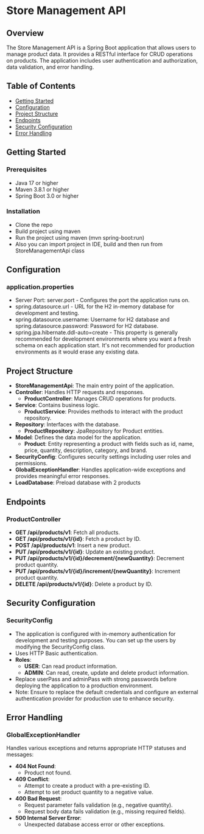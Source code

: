 # Store Management API

## Overview
The Store Management API is a Spring Boot application that allows users to manage product data. It provides a RESTful interface for CRUD operations on products. 
The application includes user authentication and authorization, data validation, and error handling.

## Table of Contents
- [Getting Started](#getting-started)
- [Configuration](#configuration)
- [Project Structure](#project-structure)
- [Endpoints](#endpoints)
- [Security Configuration](#security-configuration)
- [Error Handling](#error-handling)

## Getting Started
### Prerequisites
- Java 17 or higher
- Maven 3.8.1 or higher
- Spring Boot 3.0 or higher

### Installation
- Clone the repo
- Build project using maven
- Run the project using maven (mvn spring-boot:run)
- Also you can import project in IDE, build and then run from StoreManagementApi class

## Configuration
### application.properties
- Server Port: server.port - Configures the port the application runs on.
- spring.datasource.url - URL for the H2 in-memory database for development and testing.
- spring.datasource.username: Username for H2 database and spring.datasource.password: Password for H2 database.
- spring.jpa.hibernate.ddl-auto=create - This property is generally recommended for development environments where you want a fresh schema on each application start. It's not recommended for production environments as it would erase any existing data.

## Project Structure
- **StoreManagementApi**: The main entry point of the application.
- **Controller**: Handles HTTP requests and responses.
  - **ProductController**: Manages CRUD operations for products.
- **Service**: Contains business logic.
  - **ProductService**: Provides methods to interact with the product repository.
- **Repository**: Interfaces with the database.
  - **ProductRepository**: JpaRepository for Product entities.
- **Model**: Defines the data model for the application.
  - **Product**: Entity representing a product with fields such as id, name, price, quantity, description, category, and brand.
- **SecurityConfig**: Configures security settings including user roles and permissions.
- **GlobalExceptionHandler**: Handles application-wide exceptions and provides meaningful error responses. 
- **LoadDatabase**: Preload database with 2 products

## Endpoints
### ProductController
- **GET /api/products/v1**: Fetch all products.
- **GET /api/products/v1/{id}**: Fetch a product by ID.
- **POST /api/products/v1**: Insert a new product.
- **PUT /api/products/v1/{id}**: Update an existing product.
- **PUT /api/products/v1/{id}/decrement/{newQuantity}**: Decrement product quantity.
- **PUT /api/products/v1/{id}/increment/{newQuantity}**: Increment product quantity.
- **DELETE /api/products/v1/{id}**: Delete a product by ID.

## Security Configuration
### SecurityConfig
- The application is configured with in-memory authentication for development and testing purposes. You can set up the users by modifying the SecurityConfig class.
- Uses HTTP Basic authentication.
- **Roles**:
  - **USER**: Can read product information.
  - **ADMIN**: Can read, create, update and delete product information.
- Replace userPass and adminPass with strong passwords before deploying the application to a production environment.
- Note: Ensure to replace the default credentials and configure an external authentication provider for production use to enhance security.

## Error Handling
### GlobalExceptionHandler
Handles various exceptions and returns appropriate HTTP statuses and messages:
- **404 Not Found**: 
  - Product not found.
- **409 Conflict**: 
  - Attempt to create a product with a pre-existing ID.
  - Attempt to set product quantity to a negative value.
- **400 Bad Request**: 
  - Request parameter fails validation (e.g., negative quantity).
  - Request body data fails validation (e.g., missing required fields).
- **500 Internal Server Error**: 
  - Unexpected database access error or other exceptions.


